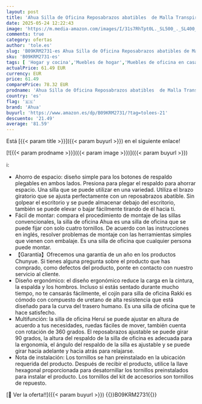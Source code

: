 ```yaml
---
layout: post
title: 'Ahua Silla de Oficina Reposabrazos abatibles  de Malla Transpirable con cojín Grueso Rotación de 360 Grados y función de elevación  de Escritorio Fácil de Montar  Model: CY-8002-W'
date: 2025-05-24 12:22:43
image: 'https://m.media-amazon.com/images/I/31s7RhTpt0L._SL500_._SL400_.jpg'
comments: true
category: ofertas
author: 'tole.es'
slug: 'B09KRM2731-es Ahua Silla de Oficina Reposabrazos abatibles de Malla...'
sku: 'B09KRM2731-es'
tags: [ 'Hogar y cocina','Muebles de hogar','Muebles de oficina en casa','Sillas de escritorio de oficina','Sillas y sofás de oficina','ahua','de','oficina','silla','🇪🇸', ]
actualPrice: 61.49 EUR
currency: EUR
price: 61.49
comparePrice: 78.32 EUR
prodname: 'Ahua Silla de Oficina Reposabrazos abatibles  de Malla Transpirable con cojín Grueso Rotación de 360 Grados y función de elevación  de Escritorio Fácil de Montar  Model: CY-8002-W'
country: 'es'
flag: '🇪🇸'
brand: 'Ahua'
buyurl: 'https://www.amazon.es/dp/B09KRM2731/?tag=tolees-21'
descuento: '21.49'
average: '81.59'
---
```


Está [{{< param title >}}]({{< param buyurl >}}) en el siguiente enlace!

[![{{< param prodname >}}]({{< param image >}})]({{< param buyurl >}})

ℹ️:

- Ahorro de espacio: diseño simple para los botones de respaldo plegables en ambos lados. Presiona para plegar el respaldo para ahorrar espacio. Una silla que se puede utilizar en una variedad. Utiliza el brazo giratorio que se ajusta perfectamente con un reposabrazos abatible. Sin golpear el escritorio y se puede almacenar debajo del escritorio, también se puede elevar o bajar fácilmente tirando de él hacia ti.
- Fácil de montar: compara el procedimiento de montaje de las sillas convencionales, la silla de oficina Ahua es una silla de oficina que se puede fijar con solo cuatro tornillos. De acuerdo con las instrucciones en inglés, resolver problemas de montaje con las herramientas simples que vienen con embalaje. Es una silla de oficina que cualquier persona puede montar.
- 【Garantía】Ofrecemos una garantía de un año en los productos Chunyue. Si tienes alguna pregunta sobre el producto que has comprado, como defectos del producto, ponte en contacto con nuestro servicio al cliente.
- Diseño ergonómico: el diseño ergonómico reduce la carga en la cintura, la espalda y los hombros. Incluso si estás sentado durante mucho tiempo, no te cansarás fácilmente, el cojín para silla de oficina Rakki es cómodo con compuesto de uretano de alta resistencia que está diseñado para la curva del trasero humano. Es una silla de oficina que te hace satisfecho.
- Multifunción: la silla de oficina Herui se puede ajustar en altura de acuerdo a tus necesidades, ruedas fáciles de mover, también cuenta con rotación de 360 grados. El reposabrazos ajustable se puede girar 90 grados, la altura del respaldo de la silla de oficina es adecuada para la ergonomía, el ángulo del respaldo de la silla es ajustable y se puede girar hacia adelante y hacia atrás para relajarse.
- Nota de instalación: Los tornillos se han preinstalado en la ubicación requerida del producto. Después de recibir el producto, utilice la llave hexagonal proporcionada para desatornillar los tornillos preinstalados para instalar el producto. Los tornillos del kit de accesorios son tornillos de repuesto.

[🛒 Ver la oferta!!]({{< param buyurl >}})
{{<world>}}B09KRM2731{{</world>}}
